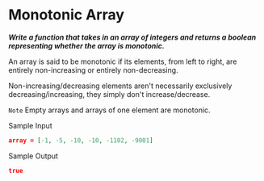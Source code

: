 # Monotonic Array

**_Write a function that takes in an array of integers and returns a boolean representing whether the array is monotonic._**

An array is said to be monotonic if its elements, from left to right, are entirely non-increasing or entirely non-decreasing.

Non-increasing/decreasing elements aren't necessarily exclusively decreasing/increasing, they simply don't increase/decrease.

`Note` Empty arrays and arrays of one element are monotonic.

Sample Input

```json
array = [-1, -5, -10, -10, -1102, -9001]
```

Sample Output

```json
true
```

